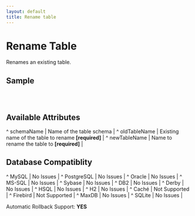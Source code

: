 ```yaml
---
layout: default
title: Rename table
---
```


# Rename Table #

Renames an existing table.

## Sample ##

<code xml>
<renameTable oldTableName="employee" newTableName="person"/>
</code>

## Available Attributes ##

^ schemaName  | Name of the table schema  | 
^ oldTableName  | Existing name of the table to rename **[required]**  | 
^ newTableName  | Name to rename the table to **[required]**  | 


## Database Compatiblity ##

^ MySQL  | No Issues  | 
^ PostgreSQL  | No Issues  | 
^ Oracle  | No Issues  | 
^ MS-SQL  | No Issues  | 
^ Sybase  | No Issues  | 
^ DB2  | No Issues  | 
^ Derby  | No Issues  | 
^ HSQL  | No Issues  | 
^ H2  | No Issues  | 
^ Caché  | Not Supported  | 
^ Firebird  | Not Supported  | 
^ MaxDB  | No Issues  | 
^ SQLite  | No Issues  |

Automatic Rollback Support: **YES**
